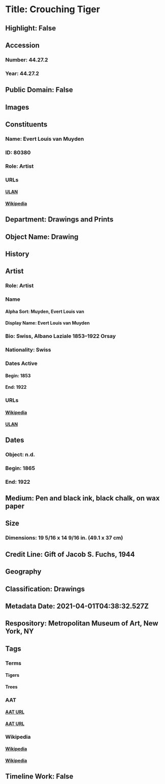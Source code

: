 # Title: Crouching Tiger
## Highlight: False
## Accession
### Number: 44.27.2
### Year: 44.27.2
## Public Domain: False
## Images
## Constituents
### Name: Evert Louis van Muyden
### ID: 80380
### Role: Artist
### URLs
#### [ULAN](http://vocab.getty.edu/page/ulan/500072869)
#### [Wikipedia](https://www.wikidata.org/wiki/Q5417382)
## Department: Drawings and Prints
## Object Name: Drawing
## History
## Artist
### Role: Artist
### Name
#### Alpha Sort: Muyden, Evert Louis van
#### Display Name: Evert Louis van Muyden
### Bio: Swiss, Albano Laziale 1853–1922 Orsay
### Nationality: Swiss
### Dates Active
#### Begin: 1853
#### End: 1922
### URLs
#### [Wikipedia](https://www.wikidata.org/wiki/Q5417382)
#### [ULAN](http://vocab.getty.edu/page/ulan/500072869)
## Dates
### Object: n.d.
### Begin: 1865
### End: 1922
## Medium: Pen and black ink, black chalk, on wax paper
## Size
### Dimensions: 19 5/16 x 14 9/16 in. (49.1 x 37 cm)
## Credit Line: Gift of Jacob S. Fuchs, 1944
## Geography
## Classification: Drawings
## Metadata Date: 2021-04-01T04:38:32.527Z
## Respository: Metropolitan Museum of Art, New York, NY
## Tags
### Terms
#### Tigers
#### Trees
### AAT
#### [AAT URL](http://vocab.getty.edu/page/aat/300249063)
#### [AAT URL](http://vocab.getty.edu/page/aat/300132410)
### Wikipedia
#### [Wikipedia]()
#### [Wikipedia]()
## Timeline Work: False